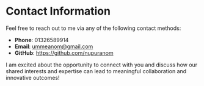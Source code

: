 # Contact Information

Feel free to reach out to me via any of the following contact methods:

- **Phone**: 01326589914
- **Email**: ummeanom@gmail.com
- **GitHub**: https://github.com/nupuranom

<!--- **LinkedIn**: https://www.linkedin.com/in/ismail-hossain-a613ab218/recent-activity/all/-->

<!-- - **Twitter**: [Your Twitter Handle] -->
<!-- - **Portfolio**: [Link to Your Portfolio Website] -->

I am excited about the opportunity to connect with you and discuss how our shared interests and expertise can lead to meaningful collaboration and innovative outcomes!